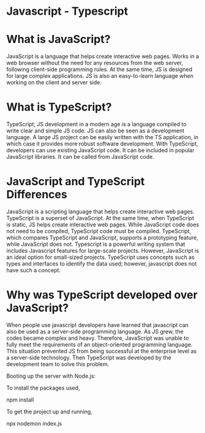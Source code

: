 # Javascript - Typescript

# What is JavaScript? 

JavaScript is a language that helps create interactive web pages. Works in a web browser without the need for any resources from the web server, following client-side programming rules. At the same time, JS is designed for large complex applications. JS is also an easy-to-learn language when working on the client and server side.

# What is TypeScript?

TypeScript; JS development in a modern age is a language compiled to write clear and simple JS code. JS can also be seen as a development language. A large JS project can be easily written with the TS application, in which case it provides more robust software development. With TypeScript, developers can use existing JavaScript code. It can be included in popular JavaScript libraries. It can be called from JavaScript code.


# JavaScript and TypeScript Differences

JavaScript is a scripting language that helps create interactive web pages. TypeScript is a superset of JavaScript. At the same time, when TypeScript is static, JS helps create interactive web pages. While JavaScript code does not need to be compiled, TypeScript code must be compiled. TypeScript, which compares TypeScript and JavaScript, supports a prototyping feature, while JavaScript does not. Typescript is a powerful writing system that includes Javascript features for large-scale projects. However, JavaScript is an ideal option for small-sized projects. TypeScript uses concepts such as types and interfaces to identify the data used; however, javascript does not have such a concept.


# Why was TypeScript developed over JavaScript?


When people use javascript developers have learned that javascript can also be used as a server-side programming language. As JS grew, the codes became complex and heavy. Therefore, JavaScript was unable to fully meet the requirements of an object-oriented programming language. This situation prevented JS from being successful at the enterprise level as a server-side technology. Then TypeScript was developed by the development team to solve this problem. 

Booting up the server with Node.js:

To install the packages used,

npm install

To get the project up and running,

npx nodemon index.js
